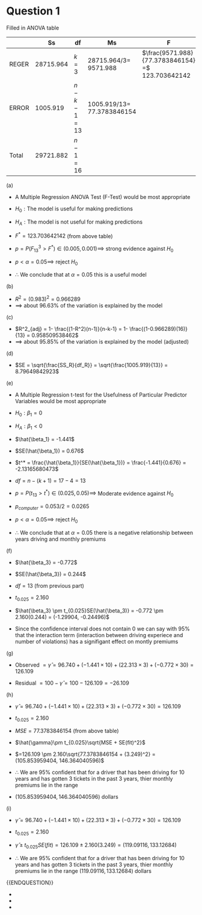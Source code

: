 
# Question 1 

Filled in ANOVA table

|       | Ss          | df             | Ms                                 | F                                                     | sig. |
| ----- | ----------- | -------------- | ---------------------------------- | ----------------------------------------------------- | ---- |
| REGER | $28715.964$ | $k = 3$        | $28715.964 / 3 =$<br>$9571.988$    | $\frac{9571.988}{77.3783846154} =$<br>$123.703642142$ |      |
| ERROR | $1005.919$  | $n-k - 1 = 13$ | $1005.919/13 =$<br>$77.3783846154$ |                                                       |      |
| Total | $29721.882$ | $n-1  = 16$    |                                    |                                                       |      |

(a)

- A Multiple Regression ANOVA Test (F-Test) would be most appropriate

- $H_0: \text{The model is useful for making predictions}$
- $H_A: \text{The model is not useful for making predictions}$

- $F^* = 123.703642142$ (from above table)

- $p = P(F^3_{13} > F^*) \in (0.005, 0.001) \implies$ strong evidence against $H_0$
- $p < \alpha = 0.05 \implies$ reject $H_0$

- $\therefore$ We conclude that at $\alpha = 0.05$ this is a useful model

(b)

- $R^2 = (0.983)^2 = 0.966289$
- $\implies$ about $96.63\%$ of the variation is explained by the model

(c)

- $R^2_{adj} = 1- \frac{(1-R^2)(n-1)}{n-k-1} = 1- \frac{(1-0.966289)(16)}{13} = 0.958509538462$
- $\implies$ about $95.85\%$ of the variation is explained by the model (adjusted)

(d)

- $SE = \sqrt{\frac{SS_R}{df_R}} = \sqrt{\frac{1005.919}{13}} = 8.79649842923$

(e)

- A Multiple Regression t-test for the Usefulness of Particular Predictor Variables would be most appropriate

- $H_0: \beta_1 = 0$
- $H_A: \beta_1 < 0$

- $\hat{\beta_1} = -1.441$
- $SE(\hat{\beta_1}) = 0.676$
- $t^* = \frac{\hat{\beta_1}}{SE(\hat{\beta_1})} = \frac{-1.441}{0.676} = -2.13165680473$
- $df = n-(k+1) = 17 - 4 = 13$

- $p = P(t_{13} > t^*) \in (0.025, 0.05) \implies$ Moderate evidence against $H_0$
- $p_{computer} = 0.053/2 = 0.0265$
- $p < \alpha = 0.05 \implies$ reject $H_0$

- $\therefore$ We conclude that at $\alpha = 0.05$ there is a negative relationship between years driving and monthly premiums

(f)

- $\hat{\beta_3} = -0.772$
- $SE(\hat{\beta_3}) = 0.244$
- $df = 13$ (from previous part)
- $t_{0.025} = 2.160$
- $\hat{\beta_3} \pm t_{0.025}SE(\hat{\beta_3)} = -0.772 \pm 2.160(0.244) = (-1.29904, -0.24496)$

- Since the confidence interval does not contain 0 we can say with $95\%$ that the interaction term (interaction between driving experiece and number of violations) has a signifigant effect on montly premiums

(g)

- Observed $= \hat{\gamma} = 96.740 + (-1.441 \times 10 ) + (22.313 \times 3) + (-0.772 \times 30) = 126.109$

- Residual $= 100 - \hat{\gamma} = 100 - 126.109 = -26.109$  

(h)


- $\hat{\gamma} = 96.740 + (-1.441 \times 10 ) + (22.313 \times 3) + (-0.772 \times 30) = 126.109$
- $t_{0.025} = 2.160$
- $MSE = 77.3783846154$ (from above table)
- $\hat{\gamma}\pm t_{0.025}\sqrt{MSE + SE(fit)^2}$
-  $=126.109 \pm 2.160\sqrt{77.3783846154 + (3.249)^2} = (105.853959404, 146.364040596)$

- $\therefore$ We are $95\%$ confident that for a driver that has been driving for 10 years and has gotten 3 tickets in the past 3 years, thier monthly premiums lie in the range 
- $(105.853959404, 146.364040596)$ dollars

(i)

- $\hat{\gamma} = 96.740 + (-1.441 \times 10 ) + (22.313 \times 3) + (-0.772 \times 30) = 126.109$
- $t_{0.025} = 2.160$
- $\hat{\gamma}\pm t_{0.025}SE(fit) = 126.109 \pm 2.160(3.249) = (119.09116, 133.12684)$

- $\therefore$ We are $95\%$ confident that for a driver that has been driving for 10 years and has gotten 3 tickets in the past 3 years, thier monthly premiums lie in the range $(119.09116, 133.12684)$ dollars

{{ENDQUESTION}}




- 
- 
- 